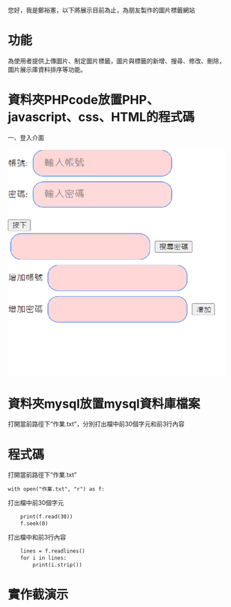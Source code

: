 您好，我是鄭裕憲，以下將展示目前為止，為朋友製作的圖片標籤網站
# 功能
為使用者提供上傳圖片、制定圖片標籤，圖片與標籤的新增、搜尋、修改、刪除，圖片展示庫資料排序等功能。
# 資料夾PHPcode放置PHP、javascript、css、HTML的程式碼
一、登入介面


![image](https://github.com/OHIMEOPP/mySite/blob/main/%E5%B1%95%E7%A4%BA%E5%9C%96%E7%89%87/%E7%99%BB%E5%85%A5%E7%95%AB%E9%9D%A2.png)
# 資料夾mysql放置mysql資料庫檔案
打開當前路徑下“作業.txt”，分別打出檔中前30個字元和前3行內容
# 程式碼
打開當前路徑下“作業.txt”
```
with open("作業.txt", "r") as f:
```
打出檔中前30個字元
```
    print(f.read(30))
    f.seek(0)
```
打出檔中和前3行內容
```
    lines = f.readlines()
    for i in lines:
        print(i.strip())
```
# 實作截演示

